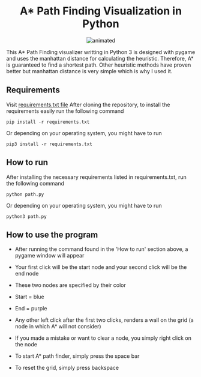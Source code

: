 <h1 align="center">
  <b>A* Path Finding Visualization in Python</b>
</h1>

<p align="center">
  <img src="https://media.giphy.com/media/CLAozFfuhi9nFnZ0VR/giphy.gif" alt="animated" />
</p>

This A* Path Finding visualizer writting in Python 3 is designed with pygame and uses the manhattan distance for calculating the heuristic.
Therefore, A* is guaranteed to find a shortest path. Other heuristic methods have proven better but manhattan distance is very simple which is why I used it.

## Requirements
Visit [requirements.txt file](requirements.txt)
After cloning the repository, to install the requirements easily run the following command
```
pip install -r requirements.txt
```
Or depending on your operating system, you might have to run 
```
pip3 install -r requirements.txt
```

## How to run
After installing the necessary requirements listed in requirements.txt, run the following command
```
python path.py
```
Or depending on your operating system, you might have to run
```
python3 path.py
```

## How to use the program
- After running the command found in the 'How to run' section above, a pygame window will appear
- Your first click will be the start node and your second click will be the end node
- These two nodes are specified by their color
- Start = blue
- End = purple
- Any other left click after the first two clicks, renders a wall on the grid (a node in which A* will not consider)
- If you made a mistake or want to clear a node, you simply right click on the node

- To start A* path finder, simply press the space bar
- To reset the grid, simply press backspace
